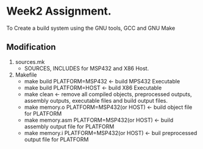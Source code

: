 # Week2 Assignment. 
To Create a build system using the GNU tools, GCC and GNU Make

## Modification
1. sources.mk
    - SOURCES, INCLUDES for MSP432 and X86 Host.
2. Makefile
    - make build PLATFORM=MSP432 <- build MPS432 Executable
    - make build PLATFORM=HOST   <- build X86 Executable
    - make clean <- remove all compiled objects, preprocessed outputs, assembly outputs, executable files and build output files.
    - make memory.o PLATFORM=MSP432(or HOST) <- build object file for PLATFORM
    - make memory.asm PLATFORM=MSP432(or HOST) <- build assembly output file for PLATFORM
    - make memory.i PLATFORM=MSP432(or HOST) <- buil preprocessed output file for PLATFORM
